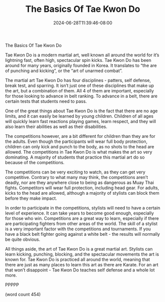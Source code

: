 ﻿---
title: "The Basics Of Tae Kwon Do"
date: 2024-06-28T11:39:46-08:00
description: "Martial Arts Tips for Web Success"
featured_image: "/images/Martial Arts.jpg"
tags: ["Martial Arts"]
---

The Basics Of Tae Kwon Do

Tae Kwon Do is a modern martial art, well known all around the world for it’s lightning fast, often high, spectacular spin kicks.  Tae Kwon Do has been around for many years, originally founded in Korea.  It translates to “the are of punching and kicking”, or the “art of unarmed combat”.  

The martial art Tae Kwon Do has four disciplines - patters, self defense, break test, and sparring.  It isn’t just one of these disciplines that make up the art, but a combination of them.  All 4 of them are important, especially for those looking to advance in belt ranking.  To advance in a belt, there are certain tests that students need to pass.

One of the great things about Tae Kwon Do is the fact that there are no age limits, and it can easily be learned by young children.  Children of all ages will quickly learn fast reactions playing games, learn respect, and they will also learn their abilities as well as their disabilities.  

The competitions however, are a bit different for children than they are for the adults.  Even though the participants will wear full body protection, children can only kick and punch to the body, as no shots to the head are allowed.  The competitions in Tae Kwon Do is what makes the art so very dominating.  A majority of students that practice this martial art do so because of the competitions.

The competitions can be very exciting to watch, as they can get very competitive.  Contrary to what many may think, the competitions aren’t deadly, nor are they anywhere close to being as dangerous as Muay Thai fights.  Competitors will wear full protection, including head gear.  For adults, kicks to the head are allowed, although a majority of stylists can block them before they make impact.

In order to participate in the competitions, stylists will need to have a certain level of experience.  It can take years to become good enough, especially for those who win.  Competitions are a great way to learn, especially if there are participating fighters from other areas of the world.  The skill of a stylist is a very important factor with the competitions and tournaments.  If you have a black belt fighter going against a white belt - the results will normally be quite obvious.

All things aside, the art of Tae Kwon Do is a great martial art.  Stylists can learn kicking, punching, blocking, and the spectacular movements the art is known for.  Tae Kwon Do is practiced all around the world, meaning that there are just as many places to learn this art as there are Karate.  For an art that won’t disappoint - Tae Kwon Do teaches self defense and a whole lot more.

PPPPP

(word count 454)
